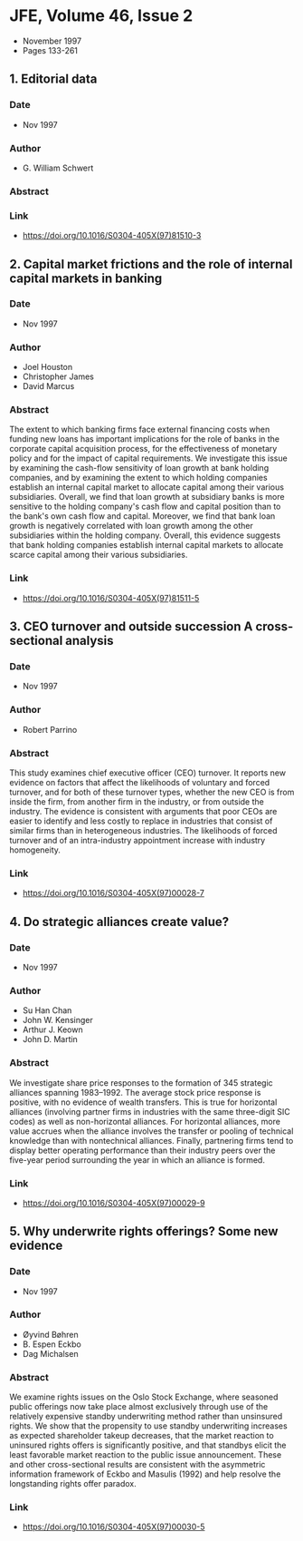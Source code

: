 # JFE, Volume 46, Issue 2
- November 1997
- Pages 133-261

## 1. Editorial data
### Date
- Nov 1997
### Author
- G. William Schwert
### Abstract

### Link
- https://doi.org/10.1016/S0304-405X(97)81510-3

## 2. Capital market frictions and the role of internal capital markets in banking
### Date
- Nov 1997
### Author
- Joel Houston
- Christopher James
- David Marcus
### Abstract
The extent to which banking firms face external financing costs when funding new loans has important implications for the role of banks in the corporate capital acquisition process, for the effectiveness of monetary policy and for the impact of capital requirements. We investigate this issue by examining the cash-flow sensitivity of loan growth at bank holding companies, and by examining the extent to which holding companies establish an internal capital market to allocate capital among their various subsidiaries. Overall, we find that loan growth at subsidiary banks is more sensitive to the holding company's cash flow and capital position than to the bank's own cash flow and capital. Moreover, we find that bank loan growth is negatively correlated with loan growth among the other subsidiaries within the holding company. Overall, this evidence suggests that bank holding companies establish internal capital markets to allocate scarce capital among their various subsidiaries.
### Link
- https://doi.org/10.1016/S0304-405X(97)81511-5

## 3. CEO turnover and outside succession A cross-sectional analysis
### Date
- Nov 1997
### Author
- Robert Parrino
### Abstract
This study examines chief executive officer (CEO) turnover. It reports new evidence on factors that affect the likelihoods of voluntary and forced turnover, and for both of these turnover types, whether the new CEO is from inside the firm, from another firm in the industry, or from outside the industry. The evidence is consistent with arguments that poor CEOs are easier to identify and less costly to replace in industries that consist of similar firms than in heterogeneous industries. The likelihoods of forced turnover and of an intra-industry appointment increase with industry homogeneity.
### Link
- https://doi.org/10.1016/S0304-405X(97)00028-7

## 4. Do strategic alliances create value?
### Date
- Nov 1997
### Author
- Su Han Chan
- John W. Kensinger
- Arthur J. Keown
- John D. Martin
### Abstract
We investigate share price responses to the formation of 345 strategic alliances spanning 1983–1992. The average stock price response is positive, with no evidence of wealth transfers. This is true for horizontal alliances (involving partner firms in industries with the same three-digit SIC codes) as well as non-horizontal alliances. For horizontal alliances, more value accrues when the alliance involves the transfer or pooling of technical knowledge than with nontechnical alliances. Finally, partnering firms tend to display better operating performance than their industry peers over the five-year period surrounding the year in which an alliance is formed.
### Link
- https://doi.org/10.1016/S0304-405X(97)00029-9

## 5. Why underwrite rights offerings? Some new evidence
### Date
- Nov 1997
### Author
- Øyvind Bøhren
- B. Espen Eckbo
- Dag Michalsen
### Abstract
We examine rights issues on the Oslo Stock Exchange, where seasoned public offerings now take place almost exclusively through use of the relatively expensive standby underwriting method rather than unsinsured rights. We show that the propensity to use standby underwriting increases as expected shareholder takeup decreases, that the market reaction to uninsured rights offers is significantly positive, and that standbys elicit the least favorable market reaction to the public issue announcement. These and other cross-sectional results are consistent with the asymmetric information framework of Eckbo and Masulis (1992) and help resolve the longstanding rights offer paradox.
### Link
- https://doi.org/10.1016/S0304-405X(97)00030-5

